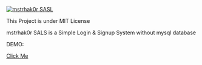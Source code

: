 <a  href="https://github.com/gvaishno/mstrhak0rSALS" target="_blank"><img src="https://3.bp.blogspot.com/-ZoBZTjkPhwM/WBHBXk57wJI/AAAAAAAABnM/X1hMab8z5cswzvQnjiWM_pATGscRTmvLQCLcB/s320/mstrhak0rSALS.png" alt="mstrhak0r SASL"></a>
<p>This Project is under MIT License</p>
<p>mstrhak0r SALS is a Simple Login &amp; Signup System without mysql database</p>
<p>DEMO: <div target="_blank"><a href="http://fbbot.vchost.ml/sals/">Click Me</a></div>
